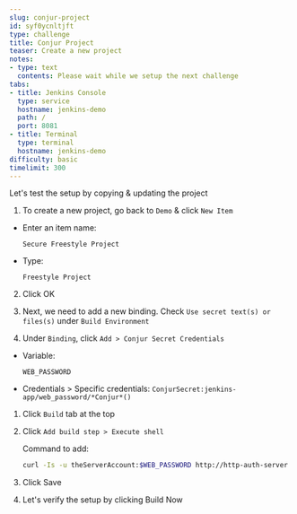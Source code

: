 ```yaml
---
slug: conjur-project
id: syf0ycnltjft
type: challenge
title: Conjur Project
teaser: Create a new project
notes:
- type: text
  contents: Please wait while we setup the next challenge
tabs:
- title: Jenkins Console
  type: service
  hostname: jenkins-demo
  path: /
  port: 8081
- title: Terminal
  type: terminal
  hostname: jenkins-demo
difficulty: basic
timelimit: 300
---
```

Let's test the setup by copying & updating the project

1. To create a new project, go back to `Demo` & click `New Item`

 - Enter an item name:

   ```text
   Secure Freestyle Project
   ```
 - Type:

   ```text
   Freestyle Project
   ```

2. Click OK

3. Next, we need to add a new binding.
   Check `Use secret text(s) or files(s)` under `Build Environment`

4. Under `Binding`, click `Add > Conjur Secret Credentials`

- Variable:

  ```text
  WEB_PASSWORD
  ```

- Credentials > Specific credentials: `ConjurSecret:jenkins-app/web_password/*Conjur*()`

1. Click `Build` tab at the top

2. Click `Add build step > Execute shell`

   Command to add:

   ```bash
   curl -Is -u theServerAccount:$WEB_PASSWORD http://http-auth-server
   ```

3. Click Save

4. Let's verify the setup by clicking Build Now

